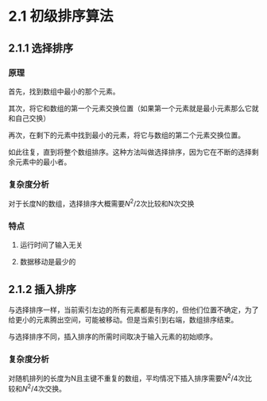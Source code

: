 # 2.1 初级排序算法

## 2.1.1 选择排序

### 原理

首先，找到数组中最小的那个元素。

其次，将它和数组的第一个元素交换位置（如果第一个元素就是最小元素那么它就和自己交换）

再次，在剩下的元素中找到最小的元素，将它与数组的第二个元素交换位置。

如此往复，直到将整个数组排序。这种方法叫做选择排序，因为它在不断的选择剩余元素中的最小者。

### 复杂度分析

对于长度N的数组，选择排序大概需要$N^2/2$次比较和N次交换

### 特点

1. 运行时间了输入无关

2. 数据移动是最少的

## 2.1.2 插入排序

与选择排序一样，当前索引左边的所有元素都是有序的，但他们位置不确定，为了给更小的元素腾出空间，可能被移动。但是当索引到右端，数组排序结束。

与选择排序不同，插入排序的所需时间取决于输入元素的初始顺序。

### 复杂度分析

对随机排列的长度为N且主键不重复的数组，平均情况下插入排序需要$N^2/4$次比较和$N^2/4$次交换。


